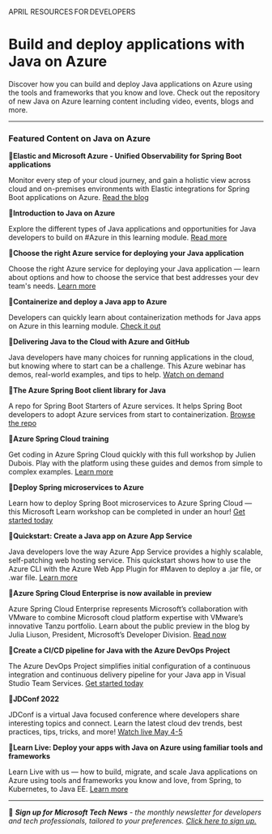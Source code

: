 APRIL RESOURCES FOR DEVELOPERS 

# Build and deploy applications with Java on Azure 

 

Discover how you can build and deploy Java applications on Azure using the tools and frameworks that you know and love. Check out the repository of new Java on Azure learning content including video, events, blogs and more. 

--- 

### Featured Content on Java on Azure 

 

:scroll:**Elastic and Microsoft Azure - Unified Observability for Spring Boot applications** 

 

Monitor every step of your cloud journey, and gain a holistic view across cloud and on-premises environments with Elastic integrations for Spring Boot applications on Azure. [Read the blog](https://techcommunity.microsoft.com/t5/apps-on-azure-blog/elastic-and-microsoft-azure-unified-observability-for-spring/ba-p/3065347?ocid=AID3045628) 

 

:scroll:**Introduction to Java on Azure** 

 

Explore the different types of Java applications and opportunities for Java developers to build on #Azure in this learning module. [Read more](https://docs.microsoft.com/learn/modules/intro-to-java-azure/?ocid=AID3045628) 

 

:scroll:**Choose the right Azure service for deploying your Java application** 

 

Choose the right Azure service for deploying your Java application — learn about options and how to choose the service that best addresses your dev team's needs. [Learn more](https://docs.microsoft.com/learn/modules/java-target-destinations/?ocid=AID3045628) 

 

:scroll:**Containerize and deploy a Java app to Azure** 
 
Developers can quickly learn about containerization methods for Java apps on Azure in this learning module. [Check it out](https://docs.microsoft.com/learn/modules/containerize-deploy-java-app-aks/?ocid=AID3045628) 

 

:cinema:**Delivering Java to the Cloud with Azure and GitHub** 

 

Java developers have many choices for running applications in the cloud, but knowing where to start can be a challenge. This Azure webinar has demos, real-world examples, and tips to help. [Watch on demand](https://info.microsoft.com/ww-ondemand-delivering-java-to-the-cloud-with-azure-and-github.html?ocid=AID3045628) 

 

:scroll:**The Azure Spring Boot client library for Java** 

 

A repo for Spring Boot Starters of Azure services. It helps Spring Boot developers to adopt Azure services from start to containerization. [Browse the repo](https://github.com/Azure/azure-sdk-for-java/tree/main/sdk/spring?ocid=AID3045628) 

 

:scroll:**Azure Spring Cloud training** 

 

Get coding in Azure Spring Cloud quickly with this full workshop by Julien Dubois. Play with the platform using these guides and demos from simple to complex examples. [Learn more](https://github.com/microsoft/azure-spring-cloud-training?ocid=AID3045628) 

 

:scroll:**Deploy Spring microservices to Azure** 

Learn how to deploy Spring Boot microservices to Azure Spring Cloud ― this Microsoft Learn workshop can be completed in under an hour! [Get started today](https://docs.microsoft.com/learn/modules/azure-spring-cloud-workshop/?ocid=AID3045628) 

 

:scroll:**Quickstart: Create a Java app on Azure App Service** 

 

Java developers love the way Azure App Service provides a highly scalable, self-patching web hosting service. This quickstart shows how to use the Azure CLI with the Azure Web App Plugin for #Maven to deploy a .jar file, or .war file. [Learn more](https://docs.microsoft.com/azure/app-service/quickstart-java?tabs=javase&pivots=platform-windows&ocid=AID3045628) 

 

:scroll:**Azure Spring Cloud Enterprise is now available in preview** 

 

Azure Spring Cloud Enterprise represents Microsoft’s collaboration with VMware to combine Microsoft cloud platform expertise with VMware’s innovative Tanzu portfolio. Learn about the public preview in the blog by Julia Liuson, President, Microsoft’s Developer Division. [Read now](https://techcommunity.microsoft.com/t5/apps-on-azure-blog/azure-spring-cloud-enterprise-is-now-available-in-preview/ba-p/3172004?ocid=AID3045628) 

 

:scroll:**Create a CI/CD pipeline for Java with the Azure DevOps Project** 

The Azure DevOps Project simplifies initial configuration of a continuous integration and continuous delivery pipeline for your Java app in Visual Studio Team Services. [Get started today](https://www.azuredevopslabs.com/labs/vstsextend/devopsprojectforjava/?ocid=AID3045628) 

 

:cinema:**JDConf 2022** 

JDConf is a virtual Java focused conference where developers share interesting topics and connect. Learn the latest cloud dev trends, best practices, tips, tricks, and more! [Watch live May 4-5](https://aka.ms/jdconf-2022?ocid=AID3045628) 

 

:cinema:**Learn Live: Deploy your apps with Java on Azure using familiar tools and frameworks** 

Learn Live with us ― how to build, migrate, and scale Java applications on Azure using tools and frameworks you know and love, from Spring, to Kubernetes, to Java EE. [Learn more](https://docs.microsoft.com/events/learntv/learnlive-deploy-apps-java-azure/?ocid=AID3045628) 

___  

 

:bookmark: ***Sign up for Microsoft Tech News** - the monthly newsletter for developers and tech professionals, tailored to your preferences. [Click here to sign up.](https://developer.microsoft.com/Newsletter/?ocid=AID3045262)* 